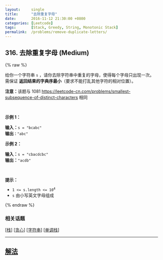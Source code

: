 ```yaml
---
layout:     single
title:      "去除重复字母"
date:       2016-11-12 21:30:00 +0800
categories: [Leetcode]
tags:       [Stack, Greedy, String, Monotonic Stack]
permalink:  /problems/remove-duplicate-letters/
---
```


## 316. 去除重复字母 (Medium)

{% raw %}

<p>给你一个字符串 <code>s</code> ，请你去除字符串中重复的字母，使得每个字母只出现一次。需保证 <strong>返回结果的字典序最小</strong>（要求不能打乱其他字符的相对位置）。</p>

<p><strong>注意：</strong>该题与 1081 <a href="https://leetcode-cn.com/problems/smallest-subsequence-of-distinct-characters">https://leetcode-cn.com/problems/smallest-subsequence-of-distinct-characters</a> 相同</p>

<p> </p>

<p><strong>示例 1：</strong></p>

<pre>
<strong>输入：</strong><code>s = "bcabc"</code>
<strong>输出<code>：</code></strong><code>"abc"</code>
</pre>

<p><strong>示例 2：</strong></p>

<pre>
<strong>输入：</strong><code>s = "cbacdcbc"</code>
<strong>输出：</strong><code>"acdb"</code></pre>

<p> </p>

<p><strong>提示：</strong></p>

<ul>
	<li><code>1 <= s.length <= 10<sup>4</sup></code></li>
	<li><code>s</code> 由小写英文字母组成</li>
</ul>

{% endraw %}

### 相关话题
  [[栈](https://github.com/awesee/leetcode/tree/main/tag/stack/README.md)]
  [[贪心](https://github.com/awesee/leetcode/tree/main/tag/greedy/README.md)]
  [[字符串](https://github.com/awesee/leetcode/tree/main/tag/string/README.md)]
  [[单调栈](https://github.com/awesee/leetcode/tree/main/tag/monotonic-stack/README.md)]

---

## [解法](https://github.com/awesee/leetcode/tree/main/problems/remove-duplicate-letters)

